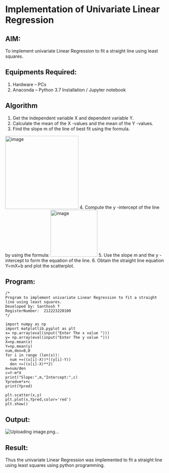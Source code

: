 # Implementation of Univariate Linear Regression
## AIM:
To implement univariate Linear Regression to fit a straight line using least squares.

## Equipments Required:
1. Hardware – PCs
2. Anaconda – Python 3.7 Installation / Jupyter notebook

## Algorithm
1. Get the independent variable X and dependent variable Y.
2. Calculate the mean of the X -values and the mean of the Y -values.
3. Find the slope m of the line of best fit using the formula. 
<img width="231" alt="image" src="https://user-images.githubusercontent.com/93026020/192078527-b3b5ee3e-992f-46c4-865b-3b7ce4ac54ad.png">
4. Compute the y -intercept of the line by using the formula:
<img width="148" alt="image" src="https://user-images.githubusercontent.com/93026020/192078545-79d70b90-7e9d-4b85-9f8b-9d7548a4c5a4.png">
5. Use the slope m and the y -intercept to form the equation of the line.
6. Obtain the straight line equation Y=mX+b and plot the scatterplot.

## Program:
```
/*
Program to implement univariate Linear Regression to fit a straight line using least squares.
Developed by: Santhosh T
RegisterNumber:  212223220100 
*/
```
```
import numpy as np
import matplotlib.pyplot as plt
x= np.array(eval(input("Enter The x value ")))
y= np.array(eval(input("Enter The y value ")))
X=np.mean(x)
Y=np.mean(y)
num,den=0,0
for i in range (len(x)):
  num +=((x[i]-X))*((y[i]-Y))
  den +=((x[i]-X)**2)
m=num/den
c=Y-m*X
print("Slope:",m,"Intercept:",c)
Ypred=m*x+c
print(Ypred)

plt.scatter(x,y)
plt.plot(x,Ypred,color='red')
plt.show()

```

## Output:
![Uploading image.png…]()



## Result:
Thus the univariate Linear Regression was implemented to fit a straight line using least squares using python programming.
